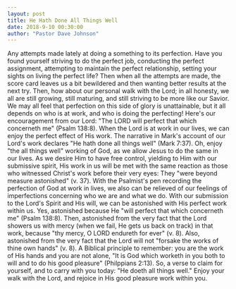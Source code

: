 ```yaml
---
layout: post
title: He Hath Done All Things Well
date: 2018-9-10 00:30:00
author: "Pastor Dave Johnson"
---
```


Any attempts made lately at doing a something to its perfection. Have you found yourself striving to do the perfect job, conducting the perfect assignment, attempting to maintain the perfect relationship, setting your sights on living the perfect life? Then when all the attempts are made, the score card leaves us a bit bewildered and then wanting better results at the next try. Then, how about our personal walk with the Lord; in all honesty, we all are still growing, still maturing, and still striving to be more like our Savior. We may all feel that perfection on this side of glory is unattainable, but it all depends on who is at work, and who is doing the perfecting! Here's our encouragement from our Lord: "The LORD will perfect that which concerneth me" (Psalm 138:8). When the Lord is at work in our lives, we can enjoy the perfect effect of His work. The narrative in Mark's account of our Lord's work declares "He hath done all things well" (Mark 7:37). Oh, enjoy "the all things well" working of God, as we allow Jesus to do the same in our lives. As we desire Him to have free control, yielding to Him with our submissive spirit, His work in us will be met with the same reaction as those who witnessed Christ's work before their very eyes: They "were beyond measure astonished" (v. 37). With the Psalmist's pen recording the perfection of God at work in lives, we also can be relieved of our feelings of imperfections concerning who we are and what we do. With our submission to the Lord's Spirit and His will, we can be astonished with His perfect work within us. Yes, astonished because He "will perfect that which concerneth me" (Psalm 138:8). Then, astonished from the very fact that the Lord showers us with mercy (when we fail, He gets us back on track) in that work, because "thy mercy, O LORD endureth for ever" (v. 8). Also, astonished from the very fact that the Lord will not "forsake the works of thine own hands" (v. 8). A Biblical principle to remember: you are the work of His hands and you are not alone, "It is God which worketh in you both to will and to do his good pleasure" (Philppians 2:13). So, a verse to claim for yourself, and to carry with you today: "He doeth all things well." Enjoy your walk with the Lord, and rejoice in His good pleasure work within you.

